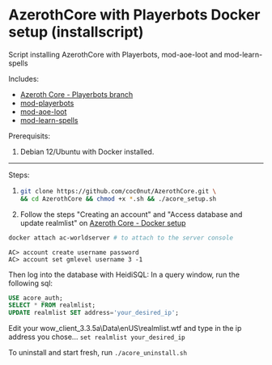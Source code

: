 # AzerothCore with Playerbots Docker setup (installscript)

Script installing AzerothCore with Playerbots, mod-aoe-loot and mod-learn-spells

Includes:
- [Azeroth Core - Playerbots branch](https://github.com/liyunfan1223/azerothcore-wotlk.git)
- [mod-playerbots](https://github.com/liyunfan1223/mod-playerbots)
- [mod-aoe-loot](https://github.com/azerothcore/mod-aoe-loot)
- [mod-learn-spells](https://github.com/azerothcore/mod-learn-spells)

Prerequisits: 
  1. Debian 12/Ubuntu with Docker installed.

---

Steps:

1. ```bash
   git clone https://github.com/coc0nut/AzerothCore.git \
   && cd AzerothCore && chmod +x *.sh && ./acore_setup.sh
   ```

2. Follow the steps "Creating an account" and "Access database and update realmlist"
on [Azeroth Core - Docker setup](https://www.azerothcore.org/wiki/install-with-docker)
```bash
docker attach ac-worldserver # to attach to the server console
````
```
AC> account create username password
AC> account set gmlevel username 3 -1
```
Then log into the database with HeidiSQL:
In a query window, run the following sql:
```sql
USE acore_auth;
SELECT * FROM realmlist;
UPDATE realmlist SET address='your_desired_ip';
```

Edit your wow_client_3.3.5a\Data\enUS\realmlist.wtf and type in the ip address you chose...
`set realmlist your_desired_ip`

To uninstall and start fresh, run `./acore_uninstall.sh`
